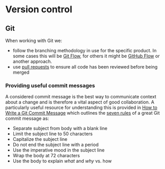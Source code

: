 # Version control

## Git

When working with Git we:
 
* follow the branching methodology in use for the specific product. In some cases this will be [Git Flow](https://www.atlassian.com/git/tutorials/comparing-workflows/gitflow-workflow), for others it might be [GitHub Flow](https://guides.github.com/introduction/flow/) or another approach.
* use [pull requests](https://help.github.com/articles/about-pull-requests/) to ensure all code has been reviewed before being merged

### Providing useful commit messages

A considered commit message is the best way to communicate context about a change and is therefore a vital aspect of good collaboration. A particularly useful resource for understanding this is provided in [How to Write a Git Commit Message](https://chris.beams.io/posts/git-commit/) which outlines the [seven rules](https://chris.beams.io/posts/git-commit/#seven-rules) of a great Git commit message as: 

* Separate subject from body with a blank line
* Limit the subject line to 50 characters
* Capitalize the subject line
* Do not end the subject line with a period
* Use the imperative mood in the subject line
* Wrap the body at 72 characters
* Use the body to explain _what_ and _why_ vs. how
